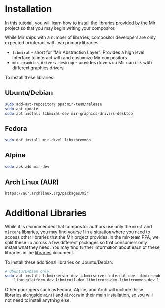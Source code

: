 # Installation
In this tutorial, you will learn how to install the libraries provided by the Mir project
so that you may begin writing your compositor.

While Mir ships with a number of libraries, compositor developers are only expected to
interact with two primary libraries.

- `libmiral` - short for "Mir Abstraction Layer". Provides a high level interface to interact with and customize Mir compositors.
- `mir-graphics-drivers-desktop` - provides drivers so Mir can talk with different graphics drivers

To install these libraries:

## Ubuntu/Debian
```sh
sudo add-apt-repository ppa:mir-team/release
sudo apt update
sudo apt install libmiral-dev mir-graphics-drivers-desktop
```

## Fedora
```sh
sudo dnf install mir-devel libxkbcommon
```

## Alpine
```sh
sudo apk add mir-dev
```

## Arch Linux (AUR)
```
https://aur.archlinux.org/packages/mir
```

# Additional Libraries
While it is recommended that compositor authors use only the `miral` and `mircore`
libraries, you may find yourself in a situation where you need to access
other libraries that the Mir project provides. In the mir-team PPA, we split these
up across a few different packages so that consumers only install what they need.
You may find further information about each of these libraries in the
[libraries](../explanation/libraries.md) document.

To install these additional libraries on Ubuntu/Debian:

```sh
# Ubuntu/Debian only
sudo apt install libmirserver-dev libmirserver-internal-dev libmirrenderer-dev \
    libmirplatform-dev libmiroil-dev libmircore-dev libmircommon-dev libmirwayland-dev
```

Other packagers such as Fedora, Alpine, and Arch will include these libraries alongside
`miral` and `mircore` in their main installation, so you will not need to install anything else.
